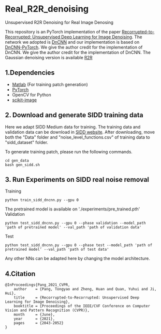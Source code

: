 # Real_R2R_denoising
Unsupervised R2R Denoising for Real Image Denosing

This repository is an PyTorch implementation of the paper [Recorrupted-to-Recorrupted: Unsupervised Deep Learning for Image Denoising](https://openaccess.thecvf.com/content/CVPR2021/html/Pang_Recorrupted-to-Recorrupted_Unsupervised_Deep_Learning_for_Image_Denoising_CVPR_2021_paper.html). The network we adopted is  [DnCNN](https://ieeexplore.ieee.org/document/7839189) and our implementation is based on [DnCNN-PyTorch](https://github.com/SaoYan/DnCNN-PyTorch). We give the author credit for the implementation of DnCNN. We give the author credit for the implementation of DnCNN. The Gaussian denoising version is available [R2R](https://github.com/PangTongyao/Recorrupted-to-Recorrupted-Unsupervised-Deep-Learning-for-Image-Denoising)

## 1.Dependencies

- [Matlab](https://www.mathworks.com/products/matlab.html) (For training patch generation)
- [PyTorch](http://pytorch.org/)
- OpenCV for Python
- [scikit-image](https://scikit-image.org/)


## 2. Download and generate SIDD training data

Here we adapt SIDD Medium data for training. The training data and validation data can be download in [SIDD website](https://www.eecs.yorku.ca/~kamel/sidd/). After downloading, move both the "Data" folder and "noise_level_functions.csv" of training data to "sidd_dataset" folder.

To generate training patch, please run the following commands.  

```
cd gen_data
bash gen_sidd.sh
```

## 3. Run Experiments on SIDD real noise removal 
Training

```
python train_sidd_dncnn.py --gpu 0 
```

The pretrained model is available on './experiments/pre_trained.pth'
Validation

```
python test_sidd_dncnn.py --gpu 0 --phase validation --model_path 'path of pretrained model' --val_path 'path of validation data'
```

Test

```
python test_sidd_dncnn.py --gpu 0 --phase test --model_path 'path of pretrained model' --val_path 'path of test data'
```

Any other NNs can be adapted here by changing the model architecture. 

## 4.Citation

```
@InProceedings{Pang_2021_CVPR,
    author    = {Pang, Tongyao and Zheng, Huan and Quan, Yuhui and Ji, Hui},
    title     = {Recorrupted-to-Recorrupted: Unsupervised Deep Learning for Image Denoising},
    booktitle = {Proceedings of the IEEE/CVF Conference on Computer Vision and Pattern Recognition (CVPR)},
    month     = {June},
    year      = {2021},
    pages     = {2043-2052}
}
```